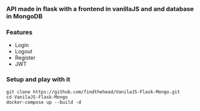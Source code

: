 ### API made in flask with a frontend in vanillaJS and and database in MongoDB

### Features


- Login
- Logout
- Register
- JWT



### Setup and play with it 

```
git clone https://github.com/findthehead/VanilaJS-Flask-Mongo.git
cd VanilaJS-Flask-Mongo
docker-compose up --build -d
```

